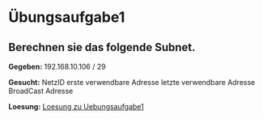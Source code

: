 # Übungsaufgabe1

## Berechnen sie das folgende Subnet.
**Gegeben:**
192.168.10.106 / 29

**Gesucht:**
NetzID
erste verwendbare Adresse
letzte verwendbare Adresse
BroadCast Adresse

**Loesung:**
[Loesung zu Uebungsaufgabe1](https://github.com/ppedvAG/KW43-NetzwerkTCPIP/blob/main/Notizen/Tag1-IP-Uebung1-Loesung.png "Loesung")